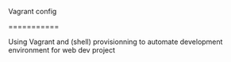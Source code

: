 Vagrant config

===========

Using Vagrant and (shell) provisionning to automate development environment for web dev project
